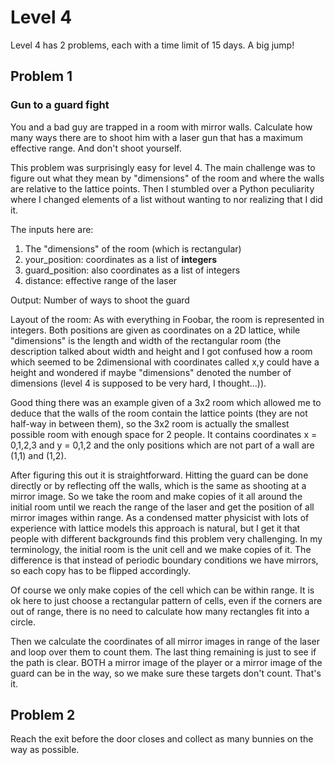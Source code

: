 # Level 4
Level 4 has 2 problems, each with a time limit of 15 days. A big jump!

## Problem 1
### Gun to a guard fight
You and a bad guy are trapped in a room with mirror walls. Calculate how many ways there are to shoot him with a laser gun that has a maximum effective range. And don't shoot yourself.

This problem was surprisingly easy for level 4. The main challenge was to figure out what they mean by "dimensions" of the room and where the walls are relative to the lattice points. Then I stumbled over a Python peculiarity where I changed elements of a list without wanting to nor realizing that I did it.

The inputs here are:
1. The "dimensions" of the room (which is rectangular)
2. your_position: coordinates as a list of **integers**
3. guard_position: also coordinates as a list of integers
4. distance: effective range of the laser

Output:
Number of ways to shoot the guard

Layout of the room:
As with everything in Foobar, the room is represented in integers. Both positions are given as coordinates on a 2D lattice, while "dimensions" is the length and width of the rectangular room (the description talked about width and height and I got confused how a room which seemed to be 2dimensional with coordinates called x,y could have a height and wondered if maybe "dimensions" denoted the number of dimensions (level 4 is supposed to be very hard, I thought...)).

Good thing there was an example given of a 3x2 room which allowed me to deduce that the walls of the room contain the lattice points (they are not half-way in between them), so the 3x2 room is actually the smallest possible room with enough space for 2 people. It contains coordinates x = 0,1,2,3 and y = 0,1,2 and the only positions which are not part of a wall are (1,1) and (1,2). 

After figuring this out it is straightforward. Hitting the guard can be done directly or by reflecting off the walls, which is the same as shooting at a mirror image. So we take the room and make copies of it all around the initial room until we reach the range of the laser and get the position of all mirror images within range. As a condensed matter physicist with lots of experience with lattice models this approach is natural, but I get it that people with different backgrounds find this problem very challenging. In my terminology, the initial room is the unit cell and we make copies of it. The difference is that instead of periodic boundary conditions we have mirrors, so each copy has to be flipped accordingly.

Of course we only make copies of the cell which can be within range. It is ok here to just choose a rectangular pattern of cells, even if the corners are out of range, there is no need to calculate how many rectangles fit into a circle.

Then we calculate the coordinates of all mirror images in range of the laser and loop over them to count them. The last thing remaining is just to see if the path is clear. BOTH a mirror image of the player or a mirror image of the guard can be in the way, so we make sure these targets don't count. That's it. 



## Problem 2
Reach the exit before the door closes and collect as many bunnies on the way as possible.

